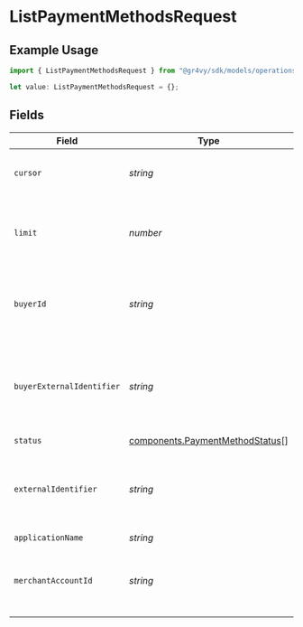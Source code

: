 # ListPaymentMethodsRequest

## Example Usage

```typescript
import { ListPaymentMethodsRequest } from "@gr4vy/sdk/models/operations";

let value: ListPaymentMethodsRequest = {};
```

## Fields

| Field                                                                              | Type                                                                               | Required                                                                           | Description                                                                        | Example                                                                            |
| ---------------------------------------------------------------------------------- | ---------------------------------------------------------------------------------- | ---------------------------------------------------------------------------------- | ---------------------------------------------------------------------------------- | ---------------------------------------------------------------------------------- |
| `cursor`                                                                           | *string*                                                                           | :heavy_minus_sign:                                                                 | A pointer to the page of results to return.                                        | ZXhhbXBsZTE                                                                        |
| `limit`                                                                            | *number*                                                                           | :heavy_minus_sign:                                                                 | The maximum number of items that are at returned.                                  | 20                                                                                 |
| `buyerId`                                                                          | *string*                                                                           | :heavy_minus_sign:                                                                 | The ID of the buyer to filter payment methods by.                                  | fe26475d-ec3e-4884-9553-f7356683f7f9                                               |
| `buyerExternalIdentifier`                                                          | *string*                                                                           | :heavy_minus_sign:                                                                 | The external identifier of the buyer to filter payment methods by.                 | buyer-12345                                                                        |
| `status`                                                                           | [components.PaymentMethodStatus](../../models/components/paymentmethodstatus.md)[] | :heavy_minus_sign:                                                                 | N/A                                                                                |                                                                                    |
| `externalIdentifier`                                                               | *string*                                                                           | :heavy_minus_sign:                                                                 | The external identifier of the payment method to filter by.                        | payment-method-12345                                                               |
| `applicationName`                                                                  | *string*                                                                           | :heavy_minus_sign:                                                                 | N/A                                                                                |                                                                                    |
| `merchantAccountId`                                                                | *string*                                                                           | :heavy_minus_sign:                                                                 | The ID of the merchant account to use for this request.                            |                                                                                    |